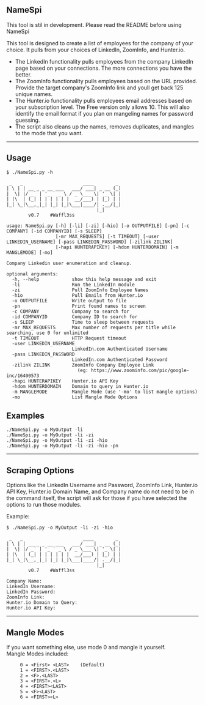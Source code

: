 NameSpi
------------------------------------------------------------------------------------
This tool is stil in development. Please read the README before using NameSpi

This tool is designed to create a list of employees for the company of your choice. It pulls from your choices of LinkedIn, ZoomInfo, and Hunter.io.
- The LinkedIn functionality pulls employees from the company LinkedIn page based on your connections. The more connections you have the better.
- The ZoomInfo functionality pulls employees based on the URL provided. Provide the target company's ZoomInfo link and youll get back 125 unique names.
- The Hunter.io functionality pulls employees email addresses based on your subscription level. The Free version only allows 10. This will also identify the email format if you plan on mangeling names for password guessing.
- The script also cleans up the names, removes duplicates, and mangles to the mode that you want.

------------------------------------------------------------------------------------
Usage
------------------------------------------------------------------------------------
```
$ ./NameSpi.py -h

 _   _                      ____        _
| \ | | __ _ _ __ ___   ___/ ___| _ __ (_)
|  \| |/ _` | '_ ` _ \ / _ \___ \| '_ \| |
| |\  | (_| | | | | | |  __/___) | |_) | |
|_| \_|\__,_|_| |_| |_|\___|____/| .__/|_|
                                 |_|
        v0.7    #Waffl3ss

usage: NameSpi.py [-h] [-li] [-zi] [-hio] [-o OUTPUTFILE] [-pn] [-c COMPANY] [-id COMPANYID] [-s SLEEP]
                  [-mr MAX_REQUESTS] [-t TIMEOUT] [-user LINKEDIN_USERNAME] [-pass LINKEDIN_PASSWORD] [-zilink ZILINK]
                  [-hapi HUNTERAPIKEY] [-hdom HUNTERDOMAIN] [-m MANGLEMODE] [-mo]

Company Linkedin user enumeration and cleanup.

optional arguments:
  -h, --help            show this help message and exit
  -li                   Run the LinkedIn module
  -zi                   Pull ZoomInfo Employee Names
  -hio                  Pull Emails from Hunter.io
  -o OUTPUTFILE         Write output to file
  -pn                   Print found names to screen
  -c COMPANY            Company to search for
  -id COMPANYID         Company ID to search for
  -s SLEEP              Time to sleep between requests
  -mr MAX_REQUESTS      Max number of requests per title while searching, use 0 for unlimited
  -t TIMEOUT            HTTP Request timeout
  -user LINKEDIN_USERNAME
                        LinkedIn.com Authenticated Username
  -pass LINKEDIN_PASSWORD
                        LinkedIn.com Authenticated Password
  -zilink ZILINK        ZoomInfo Company Employee Link
                          (eg: https://www.zoominfo.com/pic/google-inc/16400573
  -hapi HUNTERAPIKEY    Hunter.io API Key
  -hdom HUNTERDOMAIN    Domain to query in Hunter.io
  -m MANGLEMODE         Mangle Mode (use '-mo' to list mangle options)
  -mo                   List Mangle Mode Options
```
## Examples

```
./NameSpi.py -o MyOutput -li
./NameSpi.py -o MyOutput -li -zi
./NameSpi.py -o MyOutput -li -zi -hio
./NameSpi.py -o MyOutput -li -zi -hio -pn
```

------------------------------------------------------------------------------------
Scraping Options
------------------------------------------------------------------------------------
Options like the LinkedIn Username and Password, ZoomInfo Link, Hunter.io API Key, Hunter.io Domain Name, and Company name do not need to be in the command itself, the script will ask for those if you have selected the options to run those modules.

Example:
```
$ ./NameSpi.py -o MyOutput -li -zi -hio

 _   _                      ____        _
| \ | | __ _ _ __ ___   ___/ ___| _ __ (_)
|  \| |/ _` | '_ ` _ \ / _ \___ \| '_ \| |
| |\  | (_| | | | | | |  __/___) | |_) | |
|_| \_|\__,_|_| |_| |_|\___|____/| .__/|_|
                                 |_|
        v0.7    #Waffl3ss

Company Name:
LinkedIn Username:
LinkedIn Password:
ZoomInfo Link:
Hunter.io Domain to Query:
Hunter.io API Key:
```

------------------------------------------------------------------------------------
Mangle Modes
------------------------------------------------------------------------------------
If you want something else, use mode 0 and mangle it yourself.  
Mangle Modes included:
```
     0 = <First> <LAST>    (Default)
     1 = <FIRST>.<LAST>
     2 = <F>.<LAST>
     3 = <FIRST>.<L>
     4 = <FIRST><LAST>
     5 = <F><LAST>
     6 = <FIRST><L>
```


